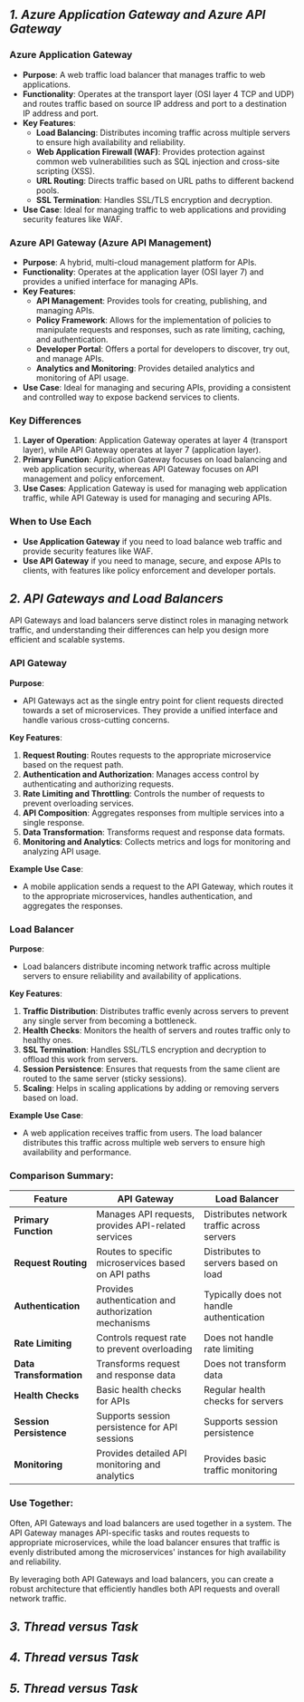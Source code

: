 ## ***1. Azure Application Gateway and Azure API Gateway***


### **Azure Application Gateway**

- **Purpose**: A web traffic load balancer that manages traffic to web applications.
- **Functionality**: Operates at the transport layer (OSI layer 4 TCP and UDP) and routes traffic based on source IP address and port to a destination IP address and port.
- **Key Features**:
  - **Load Balancing**: Distributes incoming traffic across multiple servers to ensure high availability and reliability.
  - **Web Application Firewall (WAF)**: Provides protection against common web vulnerabilities such as SQL injection and cross-site scripting (XSS).
  - **URL Routing**: Directs traffic based on URL paths to different backend pools.
  - **SSL Termination**: Handles SSL/TLS encryption and decryption.
- **Use Case**: Ideal for managing traffic to web applications and providing security features like WAF.

### **Azure API Gateway (Azure API Management)**

- **Purpose**: A hybrid, multi-cloud management platform for APIs.
- **Functionality**: Operates at the application layer (OSI layer 7) and provides a unified interface for managing APIs.
- **Key Features**:
  - **API Management**: Provides tools for creating, publishing, and managing APIs.
  - **Policy Framework**: Allows for the implementation of policies to manipulate requests and responses, such as rate limiting, caching, and authentication.
  - **Developer Portal**: Offers a portal for developers to discover, try out, and manage APIs.
  - **Analytics and Monitoring**: Provides detailed analytics and monitoring of API usage.
- **Use Case**: Ideal for managing and securing APIs, providing a consistent and controlled way to expose backend services to clients.

### **Key Differences**

1. **Layer of Operation**: Application Gateway operates at layer 4 (transport layer), while API Gateway operates at layer 7 (application layer).
2. **Primary Function**: Application Gateway focuses on load balancing and web application security, whereas API Gateway focuses on API management and policy enforcement.
3. **Use Cases**: Application Gateway is used for managing web application traffic, while API Gateway is used for managing and securing APIs.

### **When to Use Each**

- **Use Application Gateway** if you need to load balance web traffic and provide security features like WAF.
- **Use API Gateway** if you need to manage, secure, and expose APIs to clients, with features like policy enforcement and developer portals.

## ***2. API Gateways and Load Balancers***
API Gateways and load balancers serve distinct roles in managing network traffic, and understanding their differences can help you design more efficient and scalable systems.

### **API Gateway**

**Purpose**:
- API Gateways act as the single entry point for client requests directed towards a set of microservices. They provide a unified interface and handle various cross-cutting concerns.

**Key Features**:
1. **Request Routing**: Routes requests to the appropriate microservice based on the request path.
2. **Authentication and Authorization**: Manages access control by authenticating and authorizing requests.
3. **Rate Limiting and Throttling**: Controls the number of requests to prevent overloading services.
4. **API Composition**: Aggregates responses from multiple services into a single response.
5. **Data Transformation**: Transforms request and response data formats.
6. **Monitoring and Analytics**: Collects metrics and logs for monitoring and analyzing API usage.

**Example Use Case**:
- A mobile application sends a request to the API Gateway, which routes it to the appropriate microservices, handles authentication, and aggregates the responses.

### **Load Balancer**

**Purpose**:
- Load balancers distribute incoming network traffic across multiple servers to ensure reliability and availability of applications.

**Key Features**:
1. **Traffic Distribution**: Distributes traffic evenly across servers to prevent any single server from becoming a bottleneck.
2. **Health Checks**: Monitors the health of servers and routes traffic only to healthy ones.
3. **SSL Termination**: Handles SSL/TLS encryption and decryption to offload this work from servers.
4. **Session Persistence**: Ensures that requests from the same client are routed to the same server (sticky sessions).
5. **Scaling**: Helps in scaling applications by adding or removing servers based on load.

**Example Use Case**:
- A web application receives traffic from users. The load balancer distributes this traffic across multiple web servers to ensure high availability and performance.

### **Comparison Summary**:

| Feature                    | API Gateway                                 | Load Balancer                               |
|----------------------------|---------------------------------------------|---------------------------------------------|
| **Primary Function**       | Manages API requests, provides API-related services | Distributes network traffic across servers  |
| **Request Routing**        | Routes to specific microservices based on API paths | Distributes to servers based on load        |
| **Authentication**         | Provides authentication and authorization mechanisms | Typically does not handle authentication    |
| **Rate Limiting**          | Controls request rate to prevent overloading | Does not handle rate limiting               |
| **Data Transformation**    | Transforms request and response data        | Does not transform data                     |
| **Health Checks**          | Basic health checks for APIs                | Regular health checks for servers           |
| **Session Persistence**    | Supports session persistence for API sessions | Supports session persistence                |
| **Monitoring**             | Provides detailed API monitoring and analytics | Provides basic traffic monitoring           |

### **Use Together**:

Often, API Gateways and load balancers are used together in a system. The API Gateway manages API-specific tasks and routes requests to appropriate microservices, while the load balancer ensures that traffic is evenly distributed among the microservices' instances for high availability and reliability.

By leveraging both API Gateways and load balancers, you can create a robust architecture that efficiently handles both API requests and overall network traffic.

## ***3. Thread versus Task***

## ***4. Thread versus Task***

## ***5. Thread versus Task***